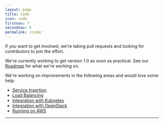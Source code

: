```yaml
---
layout: page
title: Code
icon: code
firstnav: 7
secondnav: 9
permalink: /code/
---
```

If you want to get involved, we're taking pull requests and looking for contributors to join the effort.

We're currently working to get version 1.0 as soon as practical. See our [Roadmap](/roadmap/) for what we're working on.

We're working on improvements in the following areas and would love some help:

* [Service Insertion](http://www.github.com/romana)
* [Load Balancing](http://www.github.com/romana)
* [Integration with Kubnetes](http://www.github.com/romana)
* [Integration with OpenStack](http://www.github.com/romana)
* [Running on AWS](http://www.github.com/romana)

---


